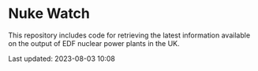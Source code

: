 # Nuke Watch

This repository includes code for retrieving the latest information available on the output of EDF nuclear power plants in the UK.

Last updated: 2023-08-03 10:08